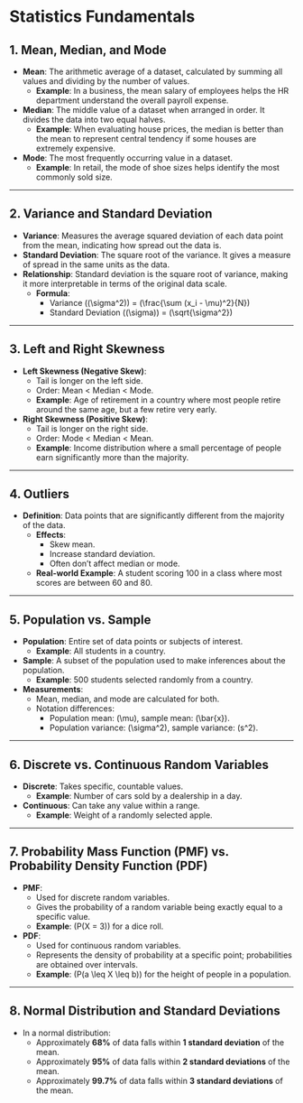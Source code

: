 # Statistics Fundamentals

## 1. Mean, Median, and Mode

- **Mean**: The arithmetic average of a dataset, calculated by summing all values and dividing by the number of values.
  - **Example**: In a business, the mean salary of employees helps the HR department understand the overall payroll expense.
- **Median**: The middle value of a dataset when arranged in order. It divides the data into two equal halves.
  - **Example**: When evaluating house prices, the median is better than the mean to represent central tendency if some houses are extremely expensive.
- **Mode**: The most frequently occurring value in a dataset.
  - **Example**: In retail, the mode of shoe sizes helps identify the most commonly sold size.

---

## 2. Variance and Standard Deviation

- **Variance**: Measures the average squared deviation of each data point from the mean, indicating how spread out the data is.
- **Standard Deviation**: The square root of the variance. It gives a measure of spread in the same units as the data.
- **Relationship**: Standard deviation is the square root of variance, making it more interpretable in terms of the original data scale.
  - **Formula**:  
    - Variance (\(\sigma^2\)) = \(\frac{\sum (x_i - \mu)^2}{N}\)  
    - Standard Deviation (\(\sigma\)) = \(\sqrt{\sigma^2}\)

---

## 3. Left and Right Skewness

- **Left Skewness (Negative Skew)**:
  - Tail is longer on the left side.
  - Order: Mean < Median < Mode.
  - **Example**: Age of retirement in a country where most people retire around the same age, but a few retire very early.
- **Right Skewness (Positive Skew)**:
  - Tail is longer on the right side.
  - Order: Mode < Median < Mean.
  - **Example**: Income distribution where a small percentage of people earn significantly more than the majority.

---

## 4. Outliers

- **Definition**: Data points that are significantly different from the majority of the data.
  - **Effects**:
    - Skew mean.
    - Increase standard deviation.
    - Often don’t affect median or mode.
  - **Real-world Example**: A student scoring 100 in a class where most scores are between 60 and 80.

---

## 5. Population vs. Sample

- **Population**: Entire set of data points or subjects of interest.
  - **Example**: All students in a country.
- **Sample**: A subset of the population used to make inferences about the population.
  - **Example**: 500 students selected randomly from a country.
- **Measurements**:
  - Mean, median, and mode are calculated for both.
  - Notation differences:
    - Population mean: \(\mu\), sample mean: \(\bar{x}\).
    - Population variance: \(\sigma^2\), sample variance: \(s^2\).

---

## 6. Discrete vs. Continuous Random Variables

- **Discrete**: Takes specific, countable values.
  - **Example**: Number of cars sold by a dealership in a day.
- **Continuous**: Can take any value within a range.
  - **Example**: Weight of a randomly selected apple.

---

## 7. Probability Mass Function (PMF) vs. Probability Density Function (PDF)

- **PMF**:
  - Used for discrete random variables.
  - Gives the probability of a random variable being exactly equal to a specific value.
  - **Example**: \(P(X = 3)\) for a dice roll.
- **PDF**:
  - Used for continuous random variables.
  - Represents the density of probability at a specific point; probabilities are obtained over intervals.
  - **Example**: \(P(a \leq X \leq b)\) for the height of people in a population.

---

## 8. Normal Distribution and Standard Deviations

- In a normal distribution:
  - Approximately **68%** of data falls within **1 standard deviation** of the mean.
  - Approximately **95%** of data falls within **2 standard deviations** of the mean.
  - Approximately **99.7%** of data falls within **3 standard deviations** of the mean.
